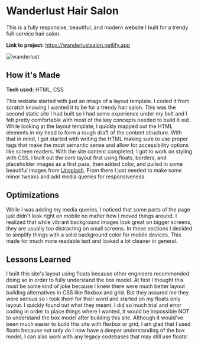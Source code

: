 # Wanderlust Hair Salon
This is a fully responsive, beautiful, and modern website I built for a trendy full-service hair salon.

**Link to project:** https://wanderlustsalon.netlify.app

![wanderlust](https://user-images.githubusercontent.com/106822556/177859641-e048e595-e8f3-432a-9510-e2513d9300bc.png)

## How it's Made
**Tech used:** HTML, CSS

This website started with just an image of a layout template. I coded it from scratch knowing I wanted it to be for a trendy hair salon. This was the second static site I had built so I had some experience under my belt and I felt pretty comfortable with most of the key concepts needed to build it out. While looking at the layout template, I quickly mapped out the HTML elements in my head to form a rough draft of the content structure. With that in mind, I got started with writing the HTML making sure to use proper tags that make the most semantic sense and allow for accessibility options like screen readers. With the site content completed, I got to work on styling with CSS. I built out the core layout first using floats, borders, and placeholder images as a first pass, then added color, and pulled in some beautiful images from [Unsplash](https://unsplash.com). From there I just needed to make some minor tweaks and add media queries for responsiveness.

## Optimizations
While I was adding my media queries, I noticed that some parts of the page just didn't look right on mobile no matter how I moved things around. I realized that while vibrant background images look great on bigger screens, they are usually too distracting on small screens. In these sections I decided to simplify things with a solid background color for mobile devices. This made for much more readable text and looked a lot cleaner in general. 

## Lessons Learned
I built this site's layout using floats because other engineers recommended doing so in order to fully understand the box model. At first I thought this must be some kind of joke because I knew there were much better layout building alternatives in CSS like flexbox and grid. But they assured me they were serious so I took them for their word and started on my floats only layout. I quickly found out what they meant. I did so much trial and error coding in order to place things where I wanted, it would be impossible NOT to understand the box model after building this site. Although it would've been much easier to build this site with flexbox or grid, I am glad that I used floats because not only do I now have a deeper understanding of the box model, I can also work with any legacy codebases that may still use floats!

